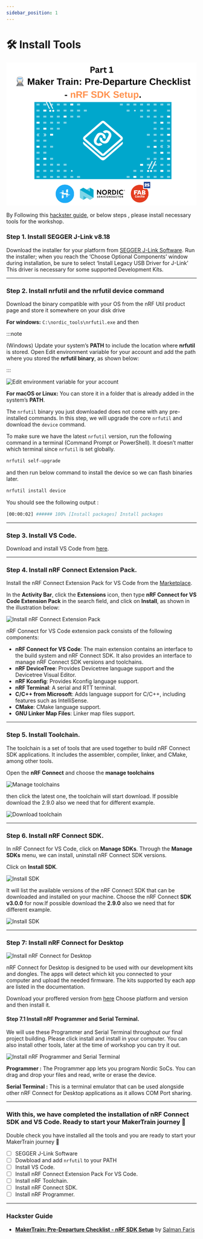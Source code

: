 ```yaml
---
sidebar_position: 1
---
```


# 🛠️ Install Tools

[![Part 1 Poster](/img/install-tools/part-1-poster.png)](https://www.hackster.io/Salmanfarisvp/1-makertrain-pre-departure-checklist-nrf-sdk-setup-e37098)

By Following this [hackster guide](https://www.hackster.io/Salmanfarisvp/1-makertrain-pre-departure-checklist-nrf-sdk-setup-e37098), or below steps , please install necessary tools for the workshop.

###  Step 1. Install SEGGER J-Link v8.18
Download the installer for your platform from [SEGGER J-Link Software](https://www.segger.com/downloads/jlink/#J-LinkSoftwareAndDocumentationPack). Run the installer; when you reach the ‘Choose Optional Components’ window during installation, be sure to select ‘Install Legacy USB Driver for J-Link’ This driver is necessary for some supported Development Kits.

---

### Step 2. Install nrfutil and the nrfutil device command
Download the binary compatible with your OS from the nRF Util product page and store it somewhere on your disk drive

**For windows:** `C:\nordic_tools\nrfutil.exe` and then

:::note

(Windows) Update your system’s **PATH** to include the location where **nrfutil** is stored. Open Edit environment variable for your account and add the path where you stored the **nrfutil binary**, as shown below:

:::

![Edit environment variable for your account](https://hackster.imgix.net/uploads/attachments/1853002/update_path_fIz9C3BmAJ.gif)

**For macOS or Linux:** You can store it in a folder that is already added in the system’s **PATH**.

The `nrfutil` binary you just downloaded does not come with any pre-installed commands. In this step, we will upgrade the core `nrfutil` and download the `device` command.

To make sure we have the latest `nrfutil` version, run the following command in a terminal (Command Prompt or PowerShell). It doesn’t matter which terminal since `nrfutil` is set globally.

```bash
nrfutil self-upgrade
```

and then run below command to install the device so we can flash binaries later.

```bash
nrfutil install device
```

You should see the following output :

```bash
[00:00:02] ###### 100% [Install packages] Install packages
```

---

### Step 3. Install VS Code.

Download and install VS Code from [here](https://code.visualstudio.com/download).

---

### Step 4. Install nRF Connect Extension Pack.

Install the nRF Connect Extension Pack for VS Code from the [Marketplace](https://marketplace.visualstudio.com/items?itemName=nordic-semiconductor.nrf-connect-extension-pack).

In the **Activity Bar**, click the **Extensions** icon, then type **nRF Connect for VS Code Extension Pack** in the search field, and click on **Install**, as shown in the illustration below:

![Install nRF Connect Extension Pack](https://hackster.imgix.net/uploads/attachments/1853005/image_dle5v2oBzg.png)

nRF Connect for VS Code extension pack consists of the following components:

- **nRF Connect for VS Code**: The main extension contains an interface to the build system and nRF Connect SDK. It also provides an interface to manage nRF Connect SDK versions and toolchains.
- **nRF DeviceTree**: Provides Devicetree language support and the Devicetree Visual Editor.
- **nRF Kconfig**: Provides Kconfig language support.
- **nRF Terminal**: A serial and RTT terminal.
- **C/C++ from Microsoft**: Adds language support for C/C++, including features such as IntelliSense.
- **CMake**: CMake language support.
- **GNU Linker Map Files**: Linker map files support.

---

### Step 5. Install Toolchain.

The toolchain is a set of tools that are used together to build nRF Connect SDK applications. It includes the assembler, compiler, linker, and CMake, among other tools.

Open the **nRF Connect** and choose the **manage toolchains**

![Manage toolchains](https://hackster.imgix.net/uploads/attachments/1853006/image_xOvy51jd8q.png)

then click the latest one, the toolchain will start download. If possible download the 2.9.0 also we need that for different example.

![Download toolchain](https://hackster.imgix.net/uploads/attachments/1853007/image_nsosyp1slN.png)

---

### Step 6. Install nRF Connect SDK.

In nRF Connect for VS Code, click on **Manage SDKs**. Through the **Manage SDKs** menu, we can install, uninstall nRF Connect SDK versions.

Click on **Install SDK**.

![Install SDK](https://hackster.imgix.net/uploads/attachments/1853009/image_NjbRZDUqlN.png)

It will list the available versions of the nRF Connect SDK that can be downloaded and installed on your machine. Choose the nRF Connect **SDK v3.0.0** for now.If possible download the **2.9.0** also we need that for different example.

![Install SDK](https://hackster.imgix.net/uploads/attachments/1853010/image_y7yF2sOGYk.png)

---

### Step 7: Install nRF Connect for Desktop

![Install nRF Connect for Desktop](https://hackster.imgix.net/uploads/attachments/1854504/image_8bSU7qDIHr.png?auto=compress%2Cformat&w=740&h=555&fit=max)

nRF Connect for Desktop is designed to be used with our development kits and dongles. The apps will detect which kit you connected to your computer and upload the needed firmware. The kits supported by each app are listed in the documentation.

Download your proffered version from [here](https://www.nordicsemi.com/Products/Development-tools/nRF-Connect-for-Desktop/Download#infotabs) Choose platform and version and then install it.

#### Step 7.1 Install nRF Programmer and Serial Terminal.

We will use these Programmer and Serial Terminal throughout our final project building. Please click install and install in your computer. You can also install other tools, later at the time of workshop you can try it out.

![Install nRF Programmer and Serial Terminal](https://hackster.imgix.net/uploads/attachments/1854505/image_7U4SuGdjuG.png)

**Programmer :** The Programmer app lets you program Nordic SoCs. You can drag and drop your files and read, write or erase the device.

**Serial Terminal :** This is a terminal emulator that can be used alongside other nRF Connect for Desktop applications as it allows COM Port sharing.

---

### With this, we have completed the installation of nRF Connect SDK and VS Code. Ready to start your MakerTrain journey 🎉

Double check you have installed all the tools and you are ready to start your MakerTrain journey 🎉

- [ ] SEGGER J-Link Software
- [ ] Dowbload and add `nrfutil` to your PATH
- [ ] Install VS Code.
- [ ] Install nRF Connect Extension Pack For VS Code.
- [ ] Install nRF Toolchain.
- [ ] Install nRF Connect SDK.
- [ ] Install nRF Programmer.

---

### Hackster Guide
-  **[MakerTrain: Pre-Departure Checklist - nRF SDK Setup](https://www.hackster.io/Salmanfarisvp/1-makertrain-pre-departure-checklist-nrf-sdk-setup-e37098)** by [Salman Faris](https://www.hackster.io/Salmanfarisvp)













